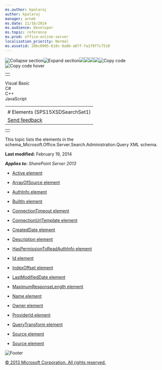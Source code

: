 ```yaml
---
ms.author: kpalaraj
author: kpalaraj
manager: arnek
ms.date: 11/16/2014
ms.audience: Developer
ms.topic: reference
ms.prod: office-online-server
localization_priority: Normal
ms.assetid: 20bc0905-610c-8a8b-a07f-fa1f9f7c7518
---
```


![Collapse
section](../icons/collapse_all.gif "Collapse section")![Expand
section](../icons/expand_all.gif "Expand section")![](../icons/collapse_all.gif)![](../icons/expand_all.gif)![](../icons/dropdown.gif)![](../icons/dropdownHover.gif)![Copy
code](../icons/copycode.gif "Copy code")![Copy code
hover](../icons/copycodeHighlight.gif "Copy code hover")
<table>
<tbody>
<tr class="odd">
<td align="left"></td>
</tr>
</tbody>
</table>

Visual Basic  
C\#  
C++  
JavaScript  

<table>
<tbody>
<tr class="odd">
<td align="left"><span id="runningHeaderText"></span></td>
</tr>
<tr class="even">
<td align="left"># Elements (SPS15XSDSearchSet1)</td>
</tr>
<tr class="odd">
<td align="left"><span id="headfeedbackarea" class="feedbackhead"><a href="javascript:SubmitFeedback(&#39;docthis@Microsoft.com&#39;,&#39;&#39;,&#39;&#39;,&#39;&#39;,&#39;1.0.18082.1225&#39;,&#39;%0\dThank%20you%20for%20your%20feedback.%20The%20developer%20writing%20teams%20use%20your%20feedback%20to%20improve%20documentation.%20While%20we%20are%20reviewing%20your%20feedback,%20we%20may%20send%20you%20e-mail%20to%20ask%20for%20clarification%20or%20feedback%20on%20a%20solution.%20We%20do%20not%20use%20your%20e-mail%20address%20for%20any%20other%20purpose%20and%20we%20delete%20it%20after%20we%20finish%20our%20review.%0\AFor%20further%20information%20about%20the%20privacy%20policies%20of%20Microsoft,%20please%20see%20http://privacy.microsoft.com/en-us/default.aspx.%0\A%0\d&#39;,&#39;Customer%20feedback&#39;);">Send feedback</a></span></td>
</tr>
</tbody>
</table>

<table>
<colgroup>
<col width="100%" />
</colgroup>
<tbody>
<tr class="odd">
<td align="left"></td>
</tr>
</tbody>
</table>

This topic lists the elements in the <span
class="keyword">schema\_Microsoft.Office.Server.Search.Administration.Query</span>
XML schema.

**Last modified:** February 19, 2014

***Applies to:** SharePoint Server 2013*

-   [Active element](active-element-source-complextypesps15xsdsearchset1.htm)

-   [ArrayOfSource element](arrayofsource-element-sps15xsdsearchset1.htm)

-   [AuthInfo element](authinfo-element-source-complextypesps15xsdsearchset1.htm)

-   [BuiltIn element](builtin-element-source-complextypesps15xsdsearchset1.htm)

-   [ConnectionTimeout
    element](connectiontimeout-element-source-complextypesps15xsdsearchset1.htm)

-   [ConnectionUrlTemplate
    element](connectionurltemplate-element-source-complextypesps15xsdsearchset1.htm)

-   [CreatedDate element](createddate-element-source-complextypesps15xsdsearchset1.htm)

-   [Description element](description-element-source-complextypesps15xsdsearchset1.htm)

-   [HasPermissionToReadAuthInfo
    element](haspermissiontoreadauthinfo-element-source-complextypesps15xsdsearchset1.htm)

-   [Id element](id-element-source-complextypesps15xsdsearchset1.htm)

-   [IndexOffset element](indexoffset-element-source-complextypesps15xsdsearchset1.htm)

-   [LastModifiedDate element](lastmodifieddate-element-source-complextypesps15xsdsearchset1.htm)

-   [MaximumResponseLength
    element](maximumresponselength-element-source-complextypesps15xsdsearchset1.htm)

-   [Name element](name-element-source-complextypesps15xsdsearchset1.htm)

-   [Owner element](owner-element-source-complextypesps15xsdsearchset1.htm)

-   [ProviderId element](providerid-element-source-complextypesps15xsdsearchset1.htm)

-   [QueryTransform element](querytransform-element-source-complextypesps15xsdsearchset1.htm)

-   [Source element](source-element-sps15xsdsearchset1.htm)

-   [Source element](source-element-arrayofsource-complextypesps15xsdsearchset1.htm)

![Footer](../icons/footer.gif "Footer")

[© 2013 Microsoft Corporation. All rights
reserved.](office-2013-documentation-copyright-notice.htm)



